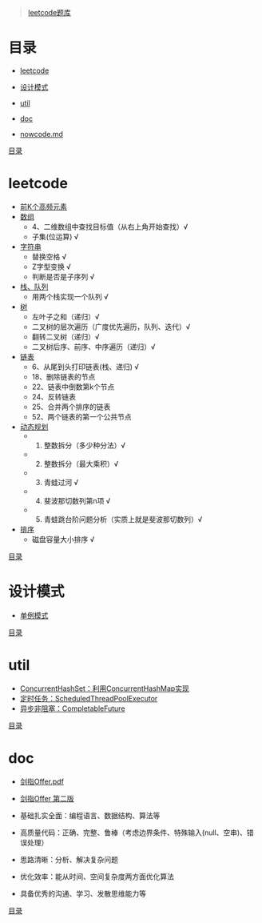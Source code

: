 > [leetcode题库](https://leetcode-cn.com/problemset/all/)

# 目录
- [leetcode](#leetcode)
- [设计模式](#设计模式)
- [util](#util)
- [doc](#doc)

- [nowcode.md](https://github.com/Panl99/leetcode/tree/master/java/src/nowcoder/nowcode.md)

[目录](#目录)

# leetcode
- [前K个高频元素](https://github.com/Panl99/leetcode/tree/master/java/src/leetcode/TopkFrequentElements.java)
- [数组](https://github.com/Panl99/leetcode/tree/master/java/src/leetcode/ArrayDemo.java)
    - 4、二维数组中查找目标值（从右上角开始查找）√
    - 子集(位运算) √
- [字符串](https://github.com/Panl99/leetcode/tree/master/java/src/leetcode/StringDemo.java)
    - 替换空格 √
    - Z字型变换 √
    - 判断是否是子序列 √
- [栈、队列](https://github.com/Panl99/leetcode/tree/master/java/src/leetcode/StackQueueDemo.java)
    - 用两个栈实现一个队列 √
- [树](https://github.com/Panl99/leetcode/tree/master/java/src/leetcode/TreeDemo.java)
    - 左叶子之和（递归）√
    - 二叉树的层次遍历（广度优先遍历，队列、迭代）√
    - 翻转二叉树（递归）√
    - 二叉树后序、前序、中序遍历（递归）√
- [链表](https://github.com/Panl99/leetcode/tree/master/java/src/leetcode/ListDemo.java)
    - 6、从尾到头打印链表(栈、递归) √
    - 18、删除链表的节点
    - 22、链表中倒数第k个节点
    - 24、反转链表
    - 25、合并两个排序的链表
    - 52、两个链表的第一个公共节点
- [动态规划](https://github.com/Panl99/leetcode/tree/master/java/src/leetcode/DynamicProgramming.java)
    - 1. 整数拆分（多少种分法）√
    - 2. 整数拆分（最大乘积）√
    - 3. 青蛙过河 √
    - 4. 斐波那切数列第n项 √
    - 5. 青蛙跳台阶问题分析（实质上就是斐波那切数列）√
- [排序](https://github.com/Panl99/leetcode/tree/master/java/src/leetcode/SortDemo.java)
    - 磁盘容量大小排序 √

[目录](#目录)

# 设计模式
- [单例模式](https://github.com/Panl99/leetcode/tree/master/java/src/designpattern/Singleton.java)

[目录](#目录)

# util
- [ConcurrentHashSet：利用ConcurrentHashMap实现](https://github.com/Panl99/leetcode/tree/master/java/src/util/ConcurrentHashSet.java)
- [定时任务：ScheduledThreadPoolExecutor](https://github.com/Panl99/leetcode/tree/master/java/src/util/ScheduledThreadPoolExecutorDemo.java)
- [异步非阻塞：CompletableFuture](https://github.com/Panl99/leetcode/tree/master/java/src/util/CompletableFutureDemo.java)

[目录](#目录)

# doc
- [剑指Offer.pdf](https://github.com/Panl99/leetcode/tree/master/resources/static/doc/剑指Offer.pdf)
- [剑指Offer 第二版](https://www.cnblogs.com/52yu/p/13352567.html)

- 基础扎实全面：编程语言、数据结构、算法等
- 高质量代码：正确、完整、鲁棒（考虑边界条件、特殊输入(null、空串)、错误处理）
- 思路清晰：分析、解决复杂问题
- 优化效率：能从时间、空间复杂度两方面优化算法
- 具备优秀的沟通、学习、发散思维能力等

[目录](#目录)